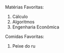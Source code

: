 Matérias Favoritas:

1) Cálculo
2) Algoritmos
3) Engenharia Econômica

Comidas Favoritas:

1) Peixe do ru